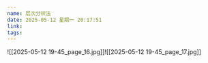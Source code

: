 ```yaml
---
name: 层次分析法
date: 2025-05-12 星期一 20:17:51
link: 
tags:
---
```

![[2025-05-12 19-45_page_16.jpg]]![[2025-05-12 19-45_page_17.jpg]]